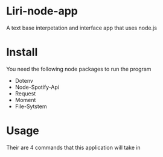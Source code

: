 # Liri-node-app

A text base interpetation and interface app that uses node.js 

# Install
You need the following node packages to run the program

+ Dotenv
+ Node-Spotify-Api
+ Request
+ Moment
+ File-Sytstem

# Usage
Their are 4 commands that this application will take in
